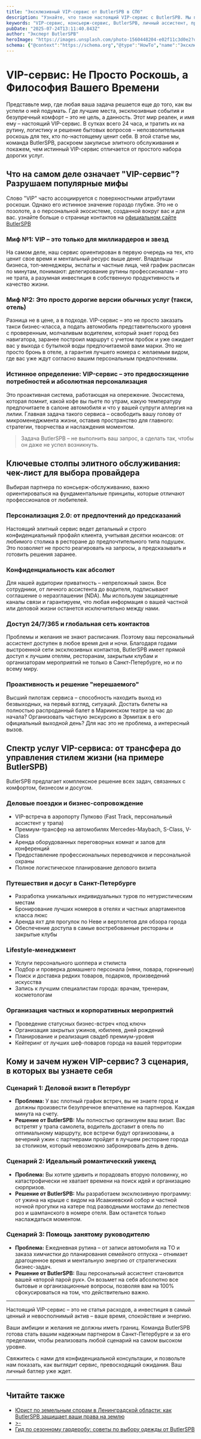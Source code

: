 ```yaml
---
title: "Эксклюзивный VIP-сервис от ButlerSPB в СПб"
description: "Узнайте, что такое настоящий VIP-сервис с ButlerSPB. Мы предоставляем эксклюзивные услуги, от личного ассистента до организации элитного отдыха и мероприятий."
keywords: "VIP-сервис, консьерж-сервис, ButlerSPB, личный ассистент, премиум услуги, эксклюзивный сервис, Санкт-Петербург"
pubDate: "2025-07-24T13:11:40.843Z"
author: "Эксперт ButlerSPB"
heroImage: "https://images.unsplash.com/photo-1560448204-e02f11c3d0e2?q=80&w=2070&auto=format&fit=crop"
schema: {"@context":"https://schema.org","@type":"HowTo","name":"Эксклюзивный VIP-сервис от ButlerSPB в СПб","description":"Узнайте, что такое настоящий VIP-сервис с ButlerSPB. Мы предоставляем эксклюзивные услуги, от личного ассистента до организации элитного отдыха и мероприятий.","image":{"@type":"ImageObject","url":"https://images.unsplash.com/photo-1560448204-e02f11c3d0e2?q=80&w=2070&auto=format&fit=crop"},"aggregateRating":{"@type":"AggregateRating","ratingValue":"5.0","reviewCount":414,"bestRating":"5","worstRating":"1"},"publisher":{"@type":"Organization","name":"Блог ButlerSPB","logo":{"@type":"ImageObject","url":"https://butlerspb-blog.netlify.app/favicon.ico"}},"mainEntityOfPage":{"@type":"WebPage","@id":"https://butlerspb-blog.netlify.app/blog/servis-vip/"}}
---
```

# VIP-сервис: Не Просто Роскошь, а Философия Вашего Времени

Представьте мир, где любая ваша задача решается еще до того, как вы успели о ней подумать. Где лучшие места, эксклюзивные события и безупречный комфорт – это не цель, а данность. Этот мир реален, и имя ему – настоящий VIP-сервис. В сутках всего 24 часа, и тратить их на рутину, логистику и решение бытовых вопросов – непозволительная роскошь для тех, кто по-настоящему ценит себя. В этой статье мы, команда ButlerSPB, раскроем закулисье элитного обслуживания и покажем, чем истинный VIP-сервис отличается от простого набора дорогих услуг.

## Что на самом деле означает "VIP-сервис"? Разрушаем популярные мифы

Слово "VIP" часто ассоциируется с поверхностными атрибутами роскоши. Однако его истинное значение гораздо глубже. Это не о позолоте, а о персональной экосистеме, созданной вокруг вас и для вас. узнайте больше о странице контактов на <a href="https://butlerspb.ru/contacts" target="_blank" rel="nofollow">официальном сайте ButlerSPB</a>

### Миф №1: VIP – это только для миллиардеров и звезд

На самом деле, наш сервис ориентирован в первую очередь на тех, кто ценит свое время и ментальный ресурс выше денег. Владельцы бизнеса, топ-менеджеры, экспаты и частные лица, чей график расписан по минутам, понимают: делегирование рутины профессионалам – это не трата, а разумная инвестиция в собственную продуктивность и качество жизни.

### Миф №2: Это просто дорогие версии обычных услуг (такси, отель)

Разница не в цене, а в подходе. VIP-сервис – это не просто заказать такси бизнес-класса, а подать автомобиль представительского уровня с проверенным, молчаливым водителем, который знает город без навигатора, заранее построил маршрут с учетом пробок и уже ожидает вас у выхода с бутылкой воды предпочитаемой вами марки. Это не просто бронь в отеле, а гарантия лучшего номера с желаемым видом, где вас уже ждут согласно вашим персональным предпочтениям.

### Истинное определение: VIP-сервис – это предвосхищение потребностей и абсолютная персонализация

Это проактивная система, работающая на опережение. Экосистема, которая помнит, какой кофе вы пьете по утрам, какую температуру предпочитаете в салоне автомобиля и что у вашей супруги аллергия на лилии. Главная задача такого сервиса – освободить вашу голову от микроменеджмента жизни, оставив пространство для главного: стратегии, творчества и наслаждения моментом.

> Задача ButlerSPB – не выполнить ваш запрос, а сделать так, чтобы он даже не успел возникнуть.

## Ключевые столпы элитного обслуживания: чек-лист для выбора провайдера

Выбирая партнера по консьерж-обслуживанию, важно ориентироваться на фундаментальные принципы, которые отличают профессионалов от любителей.

### Персонализация 2.0: от предпочтений до предсказаний

Настоящий элитный сервис ведет детальный и строго конфиденциальный профайл клиента, учитывая десятки нюансов: от любимого столика в ресторане до предпочтительного типа подушек. Это позволяет не просто реагировать на запросы, а предсказывать и готовить решения заранее.

### Конфиденциальность как абсолют

Для нашей аудитории приватность – непреложный закон. Все сотрудники, от личного ассистента до водителя, подписывают соглашение о неразглашении (NDA). Мы используем защищенные каналы связи и гарантируем, что любая информация о вашей частной или деловой жизни останется исключительно между нами.

### Доступ 24/7/365 и глобальная сеть контактов

Проблемы и желания не знают расписания. Поэтому ваш персональный ассистент доступен в любое время дня и ночи. Благодаря годами выстроенной сети эксклюзивных контактов, ButlerSPB имеет прямой доступ к лучшим отелям, ресторанам, закрытым клубам и организаторам мероприятий не только в Санкт-Петербурге, но и по всему миру.

### Проактивность и решение "нерешаемого"

Высший пилотаж сервиса – способность находить выход из безвыходных, на первый взгляд, ситуаций. Достать билеты на полностью распроданный балет в Мариинском театре за час до начала? Организовать частную экскурсию в Эрмитаж в его официальный выходной день? Для нас это не проблема, а интересный вызов.

## Спектр услуг VIP-сервиса: от трансфера до управления стилем жизни (на примере ButlerSPB)

ButlerSPB предлагает комплексное решение всех задач, связанных с комфортом, бизнесом и досугом.

### Деловые поездки и бизнес-сопровождение
*   VIP-встреча в аэропорту Пулково (Fast Track, персональный ассистент у трапа)
*   Премиум-трансфер на автомобилях Mercedes-Maybach, S-Class, V-Class
*   Аренда оборудованных переговорных комнат и залов для конференций
*   Предоставление профессиональных переводчиков и персональной охраны
*   Полное логистическое планирование делового визита

### Путешествия и досуг в Санкт-Петербурге
*   Разработка уникальных индивидуальных туров по нетуристическим местам
*   Бронирование лучших номеров в отелях и частных апартаментов класса люкс
*   Аренда яхт для прогулок по Неве и вертолетов для обзора города
*   Обеспечение доступа в самые востребованные рестораны и закрытые клубы

### Lifestyle-менеджмент
*   Услуги персонального шоппера и стилиста
*   Подбор и проверка домашнего персонала (няни, повара, горничные)
*   Поиск и доставка редких товаров, подарков, произведений искусства
*   Запись к лучшим специалистам города: врачам, тренерам, косметологам

### Организация частных и корпоративных мероприятий
*   Проведение статусных бизнес-встреч «под ключ»
*   Организация закрытых ужинов, юбилеев, дней рождений
*   Планирование и реализация свадеб премиум-уровня
*   Кейтеринг от лучших шеф-поваров города на вашей территории

## Кому и зачем нужен VIP-сервис? 3 сценария, в которых вы узнаете себя

### Сценарий 1: Деловой визит в Петербург
*   **Проблема:** У вас плотный график встреч, вы не знаете город и должны произвести безупречное впечатление на партнеров. Каждая минута на счету.
*   **Решение от ButlerSPB:** Мы полностью организуем ваш визит. Вас встретят у трапа самолета, водитель доставит в отель по оптимальному маршруту, все встречи будут организованы, а вечерний ужин с партнерами пройдет в лучшем ресторане города за столиком, который невозможно забронировать день в день.

### Сценарий 2: Идеальный романтический уикенд
*   **Проблема:** Вы хотите удивить и порадовать вторую половинку, но катастрофически не хватает времени на поиск идей и организацию сюрпризов.
*   **Решение от ButlerSPB:** Мы разработаем эксклюзивную программу: от ужина на крыше с видом на Исаакиевский собор и частной ночной прогулки на катере под разводными мостами до лепестков роз и шампанского в номере отеля. Вам останется только наслаждаться моментом.

### Сценарий 3: Помощь занятому руководителю
*   **Проблема:** Ежедневная рутина – от записи автомобиля на ТО и заказа химчистки до планирования семейного отпуска – отнимает драгоценное время и ментальную энергию от стратегических бизнес-задач.
*   **Решение от ButlerSPB:** Ваш персональный ассистент становится вашей «второй парой рук». Он возьмет на себя абсолютно все бытовые и организационные вопросы, позволяя вам на 100% сфокусироваться на том, что действительно важно.

***

Настоящий VIP-сервис – это не статья расходов, а инвестиция в самый ценный и невосполнимый актив – ваше время, спокойствие и энергию.

Ваши амбиции и желания не должны иметь границ. Команда ButlerSPB готова стать вашим надежным партнером в Санкт-Петербурге и за его пределами, чтобы реализовать любой сценарий на самом высоком уровне.

Свяжитесь с нами для конфиденциальной консультации, и позвольте нам показать, как выглядит сервис, превосходящий ожидания. Ваш личный батлер уже ждет.

---

## Читайте также

*   [Юрист по земельным спорам в Ленинградской области: как ButlerSPB защищает ваши права на землю](/blog/yurist-po-zemelnym-sporam-v-leningradskoy-oblasti/)
*   [>-](/blog/sootvetstvie-trebovaniyam-zakonodatelstva/)
*   [Гид по сезонному гардеробу: советы по выбору одежды от ButlerSPB](/blog/sovety-po-vyboru-odezhdy-dlya-raznyh-sezonov/)

